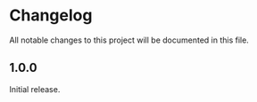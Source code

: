 # Changelog

All notable changes to this project will be documented in this file.

## 1.0.0

Initial release.
